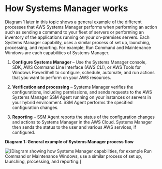 # How Systems Manager works<a name="how-it-works"></a>

Diagram 1 later in this topic shows a general example of the different processes that AWS Systems Manager performs when performing an action such as sending a command to your fleet of servers or performing an inventory of the applications running on your on\-premises servers\. Each Systems Manager capability, uses a similar process of set up, launching, processing, and reporting\. For example, Run Command and Maintenance Windows are each capabilities of Systems Manager\.

1. **Configure Systems Manager** – Use the Systems Manager console, SDK, AWS Command Line Interface \(AWS CLI\), or AWS Tools for Windows PowerShell to configure, schedule, automate, and run actions that you want to perform on your AWS resources\. 

1. **Verification and processing** – Systems Manager verifies the configurations, including permissions, and sends requests to the AWS Systems Manager SSM Agent running on your instances or servers in your hybrid environment\. SSM Agent performs the specified configuration changes\.

1. **Reporting** – SSM Agent reports the status of the configuration changes and actions to Systems Manager in the AWS Cloud\. Systems Manager then sends the status to the user and various AWS services, if configured\.

**Diagram 1: General example of Systems Manager process flow**

![\[Diagram showing how Systems Manager capabilities, for example Run Command or Maintenance Windows, use a similar process of set up, launching, processing, and reporting.\]](http://docs.aws.amazon.com/systems-manager/latest/userguide/images/how-it-works.png)